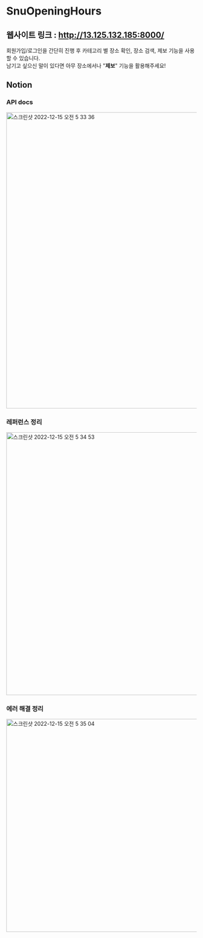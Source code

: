 # SnuOpeningHours  

## 웹사이트 링크 : http://13.125.132.185:8000/  
회원가입/로그인을 간단히 진행 후 카테고리 별 장소 확인, 장소 검색, 제보 기능을 사용할 수 있습니다.  
남기고 싶으신 말이 있다면 아무 장소에서나 "**제보**" 기능을 활용해주세요!

## Notion
### API docs  
<img width="784" alt="스크린샷 2022-12-15 오전 5 33 36" src="https://user-images.githubusercontent.com/76062959/207708147-f4fc2231-f54c-4e79-b93b-301bd5dd12f5.png">  

### 레퍼런스 정리  
<img width="696" alt="스크린샷 2022-12-15 오전 5 34 53" src="https://user-images.githubusercontent.com/76062959/207708348-65c8212b-dc5d-41c3-bb08-4163aa28e1b0.png">  

### 에러 해결 정리
<img width="564" alt="스크린샷 2022-12-15 오전 5 35 04" src="https://user-images.githubusercontent.com/76062959/207708358-00bf350d-1232-4564-ae4c-c5640973d231.png">  

